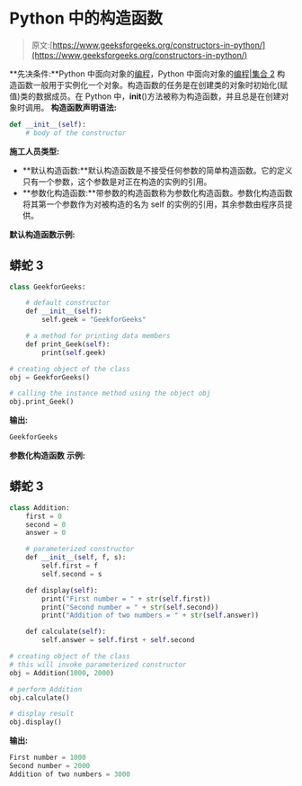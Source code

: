 # Python 中的构造函数

> 原文:[https://www.geeksforgeeks.org/constructors-in-python/](https://www.geeksforgeeks.org/constructors-in-python/)

**先决条件:**Python 中面向对象的[编程](https://www.geeksforgeeks.org/object-oriented-programming-in-python-set-1-class-and-its-members/)，Python 中面向对象的[编程|集合 2](https://www.geeksforgeeks.org/object-oriented-programming-in-python-set-2-data-hiding-and-object-printing/)
构造函数一般用于实例化一个对象。构造函数的任务是在创建类的对象时初始化(赋值)类的数据成员。在 Python 中，__init__()方法被称为构造函数，并且总是在创建对象时调用。
**构造函数声明语法:**

```py
def __init__(self):
    # body of the constructor
```

**施工人员类型:**

*   **默认构造函数:**默认构造函数是不接受任何参数的简单构造函数。它的定义只有一个参数，这个参数是对正在构造的实例的引用。
*   **参数化构造函数:**带参数的构造函数称为参数化构造函数。参数化构造函数将其第一个参数作为对被构造的名为 self 的实例的引用，其余参数由程序员提供。

**默认构造函数示例:**

## 蟒蛇 3

```py
class GeekforGeeks:

    # default constructor
    def __init__(self):
        self.geek = "GeekforGeeks"

    # a method for printing data members
    def print_Geek(self):
        print(self.geek)

# creating object of the class
obj = GeekforGeeks()

# calling the instance method using the object obj
obj.print_Geek()
```

**输出:**

```py
GeekforGeeks
```

**参数化构造函数** **示例:**

## 蟒蛇 3

```py
class Addition:
    first = 0
    second = 0
    answer = 0

    # parameterized constructor
    def __init__(self, f, s):
        self.first = f
        self.second = s

    def display(self):
        print("First number = " + str(self.first))
        print("Second number = " + str(self.second))
        print("Addition of two numbers = " + str(self.answer))

    def calculate(self):
        self.answer = self.first + self.second

# creating object of the class
# this will invoke parameterized constructor
obj = Addition(1000, 2000)

# perform Addition
obj.calculate()

# display result
obj.display()
```

**输出:**

```py
First number = 1000
Second number = 2000
Addition of two numbers = 3000
```